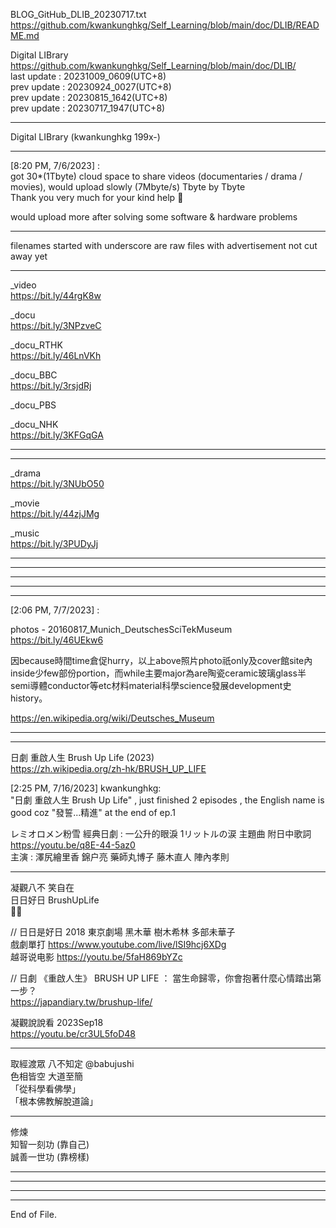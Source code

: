   
BLOG_GitHub_DLIB_20230717.txt  
  https://github.com/kwankunghkg/Self_Learning/blob/main/doc/DLIB/README.md  
  
  
Digital LIBrary  
  https://github.com/kwankunghkg/Self_Learning/blob/main/doc/DLIB/    
last update : 20231009_0609(UTC+8)  
prev update : 20230924_0027(UTC+8)  
prev update : 20230815_1642(UTC+8)  
prev update : 20230717_1947(UTC+8)  
  
--------------------------------------------------  
  
Digital LIBrary (kwankunghkg 199x-)  
  
--------------------------------------------------  
  
[8:20 PM, 7/6/2023] :  
got 30*(1Tbyte) cloud space to share videos (documentaries / drama / movies), would upload slowly (7Mbyte/s) Tbyte by Tbyte  
Thank you very much for your kind help 🙏  
  
would upload more after solving some software & hardware problems  
  
----  
  
filenames started with underscore are raw files with advertisement not cut away yet  
  
  
----  
  
_video  
  https://bit.ly/44rgK8w  
  
  
_docu  
  https://bit.ly/3NPzveC  
  
  
_docu_RTHK  
  https://bit.ly/46LnVKh  
  
  
_docu_BBC  
  https://bit.ly/3rsjdRj  
  
  
_docu_PBS  
  
  
_docu_NHK  
  https://bit.ly/3KFGqGA  
  
----  
  
  
  
----  
  
_drama  
  https://bit.ly/3NUbO50  
  
  
_movie  
  https://bit.ly/44zjJMg  
 
  
_music  
  https://bit.ly/3PUDyJj  
  
  
----  
  
  
----  
  
  
----  
  
  
----  
  
  
  
--------------------------------------------------  
  
[2:06 PM, 7/7/2023] :   
  
photos - 20160817_Munich_DeutschesSciTekMuseum  
  https://bit.ly/46UEkw6  
  
因because時間time倉促hurry，以上above照片photo祇only及cover館site內inside少few部份portion，而while主要major為are陶瓷ceramic玻璃glass半semi導體conductor等etc材料material科學science發展development史history。  
  
  https://en.wikipedia.org/wiki/Deutsches_Museum  
  
  
  
  
  
  
  
----  
  
  
  
----  
  
日劇 重啟人生 Brush Up Life (2023)  
  https://zh.wikipedia.org/zh-hk/BRUSH_UP_LIFE  
  
[2:25 PM, 7/16/2023] kwankunghkg:  
"日劇 重啟人生 Brush Up Life" , just finished 2 episodes , the English name is good coz "發誓...精進" at the end of ep.1  
  
レミオロメン粉雪 經典日劇 : 一公升的眼淚 1リットルの涙 主題曲 附日中歌詞  
  https://youtu.be/q8E-44-5az0  
主演 : 澤尻繪里香 錦户亮 藥師丸博子 藤木直人 陣內孝則  
  
----  
  
​凝觀八不 笑自在   
日日好日 BrushUpLife  
🙏🙏  
  
// 日日是好日 2018 東京劇場 黑木華 樹木希林 多部未華子   
戲劇單打 https://www.youtube.com/live/lSI9hcj6XDg   
越哥说电影 https://youtu.be/5faH869bYZc  
  
// 日劇 《重啟人生》 BRUSH UP LIFE ： 當生命歸零，你會抱著什麼心情踏出第一步？   
  https://japandiary.tw/brushup-life/  
  
凝觀說說看 2023Sep18   
  https://youtu.be/cr3UL5foD48    
  
  
----  
  
取經渡眾 八不知定   @babujushi  
色相皆空 大道至簡  
「從科學看佛學」  
「根本佛教解脫道論」  
  
  
  
----  
  
修煉  
知智一刻功 (靠自己)  
誠善一世功 (靠榜樣)  

  
  
----  
  
  
  
----  
  
  
  
----  
  
  
  
----  
End of File.  
